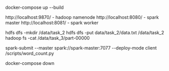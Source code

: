 docker-compose up --build

http://localhost:9870/ - hadoop namenode 
http://localhost:8080/ - spark master
http://localhost:8081/ - spark worker

hdfs dfs -mkdir /data/task_2
hdfs dfs -put data/task_2/data.txt /data/task_2
hadoop fs -cat /data/task_3/part-00000

spark-submit --master spark://spark-master:7077 --deploy-mode client /scripts/word_count.py

docker-compose down